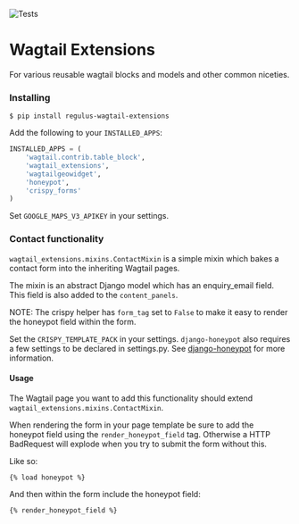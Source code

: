 ![Tests](https://github.com/regulusweb/wagtail-extensions/workflows/Tests/badge.svg)

# Wagtail Extensions

For various reusable wagtail blocks and models and other common niceties.

### Installing

```
$ pip install regulus-wagtail-extensions
```

Add the following to your `INSTALLED_APPS`:

```python
INSTALLED_APPS = (
    'wagtail.contrib.table_block',
    'wagtail_extensions',
    'wagtailgeowidget',
    'honeypot',
    'crispy_forms'
)
```

Set `GOOGLE_MAPS_V3_APIKEY` in your settings.


### Contact functionality

`wagtail_extensions.mixins.ContactMixin` is a simple mixin which bakes a contact form into the inheriting Wagtail pages.

The mixin is an abstract Django model which has an enquiry_email field.
This field is also added to the `content_panels`.

NOTE: The crispy helper has `form_tag` set to `False` to make it easy
to render the honeypot field within the form.

Set the `CRISPY_TEMPLATE_PACK` in your settings. `django-honeypot` also requires a few settings to be declared in settings.py.
See [django-honeypot](https://github.com/jamesturk/django-honeypot) for more information.

#### Usage
The Wagtail page you want to add this functionality should extend
`wagtail_extensions.mixins.ContactMixin`.

When rendering the form in your page template be sure to add the honeypot field using the
`render_honeypot_field` tag. Otherwise a HTTP BadRequest will explode when you try to submit the form without this.

Like so:

`{% load honeypot %}`

And then within the form include the honeypot field:

`{% render_honeypot_field %}`

